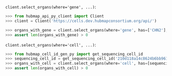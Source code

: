 `client.select_organs(where='gene', ...)`:
```python
>>> from hubmap_api_py_client import Client
>>> client = Client('https://cells.dev.hubmapconsortium.org/api/')

>>> organs_with_gene = client.select_organs(where='gene', has=['CHN2'], genomic_modality='atac', p_value=0.05)
>>> assert len(organs_with_gene) > 0

```

`client.select_organs(where='cell', ...)`:
```python
>>> from hubmap_cell_id_gen_py import get_sequencing_cell_id
>>> sequencing_cell_id = get_sequencing_cell_id('210d118a14c8624b6bb9610a9062656e','AAACAACGAAACGTGG')
>>> organs_with_cell = client.select_organs(where='cell', has=[sequencing_cell_id])
>>> assert len(organs_with_cell) > 0

```